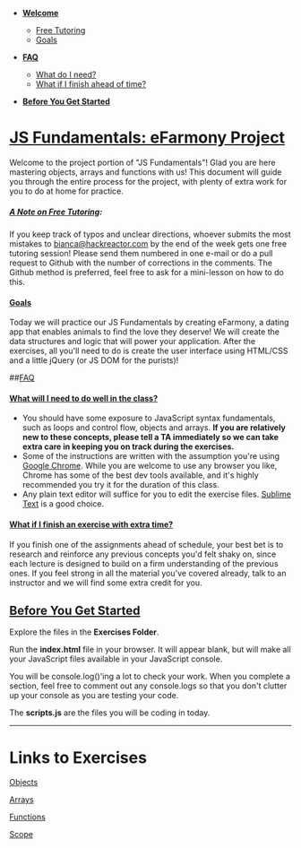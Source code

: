 - **[Welcome](#welcome)**
  - [Free Tutoring](#tutoring)
  - [Goals](#goals)

- **[FAQ](#faq)**
  - [What do I need?](#need)
  - [What if I finish ahead of time?](#finished)

- **[Before You Get Started](#getstarted)**

# [JS Fundamentals: eFarmony Project](id:welcome)

Welcome to the project portion of "JS Fundamentals"! Glad you are here mastering objects, arrays and functions with us! This document will guide you through the entire process for the project, with plenty of extra work for you to do at home for practice.

##### [A Note on Free Tutoring](id:tutoring):
If you keep track of typos and unclear directions, whoever submits the most mistakes to <bianca@hackreactor.com> by the end of the week gets one free tutoring session! Please send them numbered in one e-mail or do a pull request to Github with the number of corrections in the comments. The Github method is preferred, feel free to ask for a mini-lesson on how to do this.

#### [Goals](id:goals)
Today we will practice our JS Fundamentals by creating eFarmony, a dating app that enables animals to find the love they deserve! We will create the data structures and logic that will power your application. After the exercises, all you'll need to do is create the user interface using HTML/CSS and a little jQuery (or JS DOM for the purists)!

##[FAQ](id:faq)

#### [What will I need to do well in the class?](id:need)
- You should have some exposure to JavaScript syntax fundamentals, such as loops and control flow, objects and arrays. **If you are relatively new to these concepts, please tell a TA immediately so we can take extra care in keeping you on track during the exercises.**
- Some of the instructions are written with the assumption you're using [Google Chrome](www.google.com/chrome/). While you are welcome to use any browser you like, Chrome has some of the best dev tools available, and it's highly recommended you try it for the duration of this class.
- Any plain text editor will suffice for you to edit the exercise files. [Sublime Text](http://www.sublimetext.com/download) is a good choice.


#### [What if I finish an exercise with extra time?](id:finished)
If you finish one of the assignments ahead of schedule, your best bet is to research and reinforce any previous concepts you'd felt shaky on, since each lecture is designed to build on a firm understanding of the previous ones. If you feel strong in all the material you've covered already, talk to an instructor and we will find some extra credit for you.


## [Before You Get Started](id:getstarted)
Explore the files in the **Exercises Folder**.
 
Run the **index.html** file in your browser. It will appear blank, but will make all your JavaScript files available in your JavaScript console.

You will be console.log()'ing a lot to check your work. When you complete a section, feel free to comment out any console.logs so that you don't clutter up your console as you are testing your code.

The **scripts.js** are the files you will be coding in today.

---


Links to Exercises
=====
[Objects](https://github.com/bgando/object-exercises/)

[Arrays](https://github.com/bgando/array-exercises/)

[Functions](https://github.com/bgando/function-exercises/)

[Scope](https://github.com/bgando/scope-exercises/)
